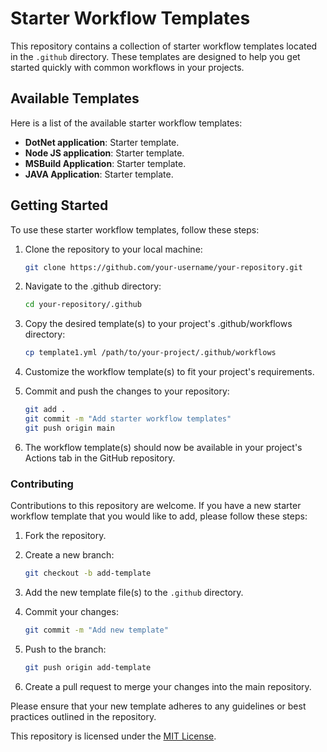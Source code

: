 # Starter Workflow Templates

This repository contains a collection of starter workflow templates located in the `.github` directory. These templates are designed to help you get started quickly with common workflows in your projects.

## Available Templates

Here is a list of the available starter workflow templates:

- **DotNet application**: Starter template.
- **Node JS application**: Starter template.
- **MSBuild Application**: Starter template.
- **JAVA Application**:  Starter template.

## Getting Started

To use these starter workflow templates, follow these steps:

1. Clone the repository to your local machine:
   ```bash
   git clone https://github.com/your-username/your-repository.git
   
2. Navigate to the .github directory:
   ```bash
   cd your-repository/.github

3. Copy the desired template(s) to your project's .github/workflows directory:
   ```bash
   cp template1.yml /path/to/your-project/.github/workflows

4. Customize the workflow template(s) to fit your project's requirements.

5. Commit and push the changes to your repository:
    ```bash
    git add .
    git commit -m "Add starter workflow templates"
    git push origin main
6. The workflow template(s) should now be available in your project's Actions tab in the GitHub repository.

### Contributing

Contributions to this repository are welcome. If you have a new starter workflow template that you would like to add, please follow these steps:

1. Fork the repository.

2. Create a new branch:
   ```bash
   git checkout -b add-template

3. Add the new template file(s) to the `.github` directory.

4. Commit your changes:
   ```bash
   git commit -m "Add new template"

5. Push to the branch:
   ```bash
   git push origin add-template

6. Create a pull request to merge your changes into the main repository.

Please ensure that your new template adheres to any guidelines or best practices outlined in the repository.



This repository is licensed under the [MIT License](LICENSE).


